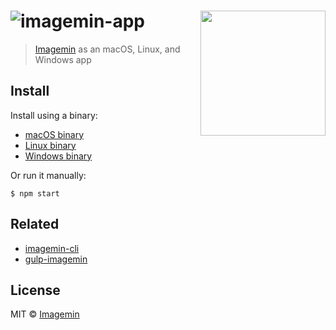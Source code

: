 # <img src="https://cloud.githubusercontent.com/assets/709159/2954693/97fa771a-da76-11e3-90ac-07fbc5ca943f.png" alt="imagemin-app"> <img src="media/screenshot.png" width="200" align="right">

> [Imagemin](https://github.com/imagemin/imagemin) as an macOS, Linux, and Windows app


## Install

Install using a binary:

* [macOS binary](https://github.com/imagemin/imagemin-app/releases/download/0.1.0/imagemin-app-v0.1.0-darwin.zip)
* [Linux binary](https://github.com/imagemin/imagemin-app/releases/download/0.1.0/imagemin-app-v0.1.0-linux.zip)
* [Windows binary](https://github.com/imagemin/imagemin-app/releases/download/0.1.0/imagemin-app-v0.1.0-win32.zip)

Or run it manually:

```
$ npm start
```


## Related

- [imagemin-cli](https://github.com/imagemin/imagemin-cli)
- [gulp-imagemin](https://github.com/sindresorhus/gulp-imagemin)


## License

MIT © [Imagemin](https://github.com/imagemin)
